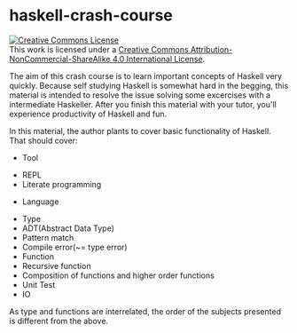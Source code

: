 # haskell-crash-course

<a rel="license" href="http://creativecommons.org/licenses/by-nc-sa/4.0/"><img alt="Creative Commons License" style="border-width:0" src="https://i.creativecommons.org/l/by-nc-sa/4.0/88x31.png" /></a><br />This work is licensed under a <a rel="license" href="http://creativecommons.org/licenses/by-nc-sa/4.0/">Creative Commons Attribution-NonCommercial-ShareAlike 4.0 International License</a>.

The aim of this crash course is to learn important concepts of Haskell very quickly.
Because self studying Haskell is somewhat hard in the begging,
this material is intended to resolve the issue solving some excercises with a intermediate Haskeller.
After you finish this material with your tutor, you'll experience productivity of Haskell and fun.

In this material, the author plants to cover basic functionality of Haskell.
That should cover:
* Tool
- REPL
- Literate programming

* Language
- Type
 - ADT(Abstract Data Type)
 - Pattern match
 - Compile error(~= type error)
- Function
 - Recursive function
 - Composition of functions and higher order functions
- Unit Test
- IO

As type and functions are interrelated, the order of the subjects presented is different from
the above. 



